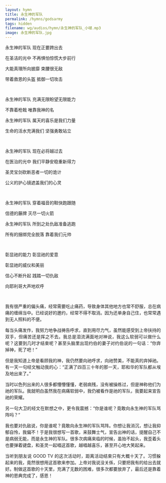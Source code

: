 ```yaml
---
layout: hymn
title: 永生神的军队
permalink: /hymns/godsarmy
tags: hidden
filename: wg/audios/hymn/永生神的军队_小啵.mp3
image: 永生神的军队.jpg
---
```


永生神的军队 现在正要跨出去

在圣洁的光中 不再惧怕惊慌大步前行

大能真理所向披靡  束腰很无敌

带着救恩的头盔 抵御一切攻击

<br>

永生神的军队 充满无限盼望无限能力

不靠着枪戟 唯靠我神的名

永生神的军队 属天的喜乐是我们力量

生命的活水充满我们 坚强勇敢站立

<br>

永生神的军队 现在必将越过去

在医治的光中 我们平静安稳重新得力

圣灵宝剑砍断恶者一切的诡计

公义的护心镜遮盖我们的心灵

<br>

永生神的军队 穿着福音的鞋快跑跟随

信德的藤牌 灭尽一切火箭

永生神的军队 所到之处仇敌准备逃跑

所有的捆绑完全脱落 靠着我们元帅

<br>

彰显祂的能力 彰显祂的爱意

彰显祂的威仪和美丽

信心不断升起  践踏一切仇敌

向耶利哥大声地欢呼

<br>

<p style="line-height: 1.5; text-align: justify;">我有很严重的偏头痛，经常需要吃止痛药，导致身体其他地方也常不舒服，总在病痛的缠绵当中。已经说好的邀约，经常不得不取消。因为还单身自己住，也常常遇到无人照料的不便。</p>

<p style="line-height: 1.5; text-align: justify;">每当头痛发作，我努力地争战祷告呼求，直到用尽力气，虽然能感受到上帝扶持的双手，但痛苦还是挥之不去。我总是泪流满面地对神说，我这么软弱可以做什么呢？这要到几时才结束呢？甚至头脑里出现约伯的妻子对约伯说的一句话：“你弃掉神，死了吧！”</p>

<p style="line-height: 1.5; text-align: justify;">但是我知道上帝是看顾我的神，我仍然要向祂呼求，向祂赞美，不能真的弃掉祂。有一天一句经文触动我的心：“正满了四百三十年的那一天，耶和华的军队都从埃及地出来了。”</p>

<p style="line-height: 1.5; text-align: justify;">当时以色列出来的人很多都懵懵懂懂，老弱病残，没有被操练过，但是神称他们为祂的军队。我就明白虽然我在病痛软弱中，我仍被看作是祂的军队，我要起来宣告祂的荣耀。</p>

<p style="line-height: 1.5; text-align: justify;">另一句大卫的经文在默想之中，更令我震撼：“你是谁呢？竟敢向永生神的军队骂阵吗？“</p>

<p style="line-height: 1.5; text-align: justify;">我也要对仇敌说，你是谁呢？竟敢向永生神的军队骂阵。你想让我消沉，想让我抑郁自怜，我偏不！于是我很想写一首歌，来鼓舞士气，宣告出神的话，提醒自己不是病弱无能，而是永生神的军队。很多次病痛来临的时候，虽抬不起头，我歪着头也要弹着键盘，和圣灵一起唱这首歌，越唱越喜乐，甚至开心地大笑起来。</p>

<p style="line-height: 1.5; text-align: justify;">当听到朋友说 GOOD TV 的这次活动时，距离活动结束只有大概十天了。习惯躲起来的我，竟然很想用这首歌来参加。上帝对我说没关係，只要把我有的给出去就好。制做这首歌的十天里，充满了无数的困难，很多次都要放弃了，最后还是靠着神的恩典完成了，感恩！</p>